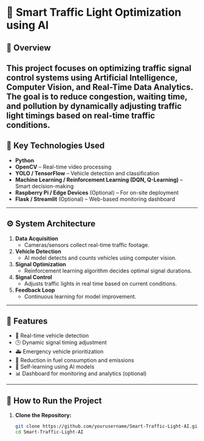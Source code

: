 # 🚦 Smart Traffic Light Optimization using AI

## 📌 Overview
This project focuses on optimizing traffic signal control systems using **Artificial Intelligence**, **Computer Vision**, and **Real-Time Data Analytics**. The goal is to reduce congestion, waiting time, and pollution by dynamically adjusting traffic light timings based on real-time traffic conditions.
---
## 🧠 Key Technologies Used

- **Python**
- **OpenCV** – Real-time video processing
- **YOLO / TensorFlow** – Vehicle detection and classification
- **Machine Learning / Reinforcement Learning (DQN, Q-Learning)** – Smart decision-making
- **Raspberry Pi / Edge Devices** (Optional) – For on-site deployment
- **Flask / Streamlit** (Optional) – Web-based monitoring dashboard

---

## ⚙️ System Architecture

1. **Data Acquisition**
   - Cameras/sensors collect real-time traffic footage.
2. **Vehicle Detection**
   - AI model detects and counts vehicles using computer vision.
3. **Signal Optimization**
   - Reinforcement learning algorithm decides optimal signal durations.
4. **Signal Control**
   - Adjusts traffic lights in real time based on current conditions.
5. **Feedback Loop**
   - Continuous learning for model improvement.

---

## 🎯 Features

- 🚗 Real-time vehicle detection
- 🕒 Dynamic signal timing adjustment
- 🚑 Emergency vehicle prioritization
- 🌱 Reduction in fuel consumption and emissions
- 🧠 Self-learning using AI models
- 📊 Dashboard for monitoring and analytics (optional)

---

## 🚀 How to Run the Project

1. **Clone the Repository:**
   ```bash
   git clone https://github.com/yourusername/Smart-Traffic-Light-AI.git
   cd Smart-Traffic-Light-AI
